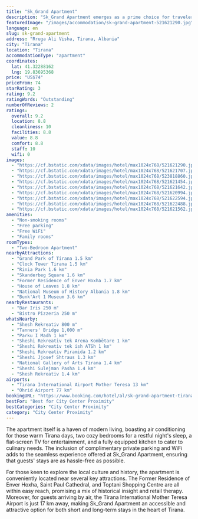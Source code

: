 ```yaml
---
title: "Sk_Grand Apartment"
description: "Sk_Grand Apartment emerges as a prime choice for travelers seeking a blend of convenience and comfort in Tirana."
featuredImage: "/images/accommodation/sk-grand-apartment-521621290.jpg"
language: en
slug: sk-grand-apartment
address: "Rruga Ali Visha, Tirana, Albania"
city: "Tirana"
location: "Tirana"
accommodationType: "apartment"
coordinates:
  lat: 41.32288162
  lng: 19.83695368
price: "US$74"
priceFrom: 74
starRating: 3
rating: 9.2
ratingWords: "Outstanding"
numberOfReviews: 2
ratings:
  overall: 9.2
  location: 8.8
  cleanliness: 10
  facilities: 8.8
  value: 8.8
  comfort: 8.8
  staff: 10
  wifi: 0
images:
  - "https://cf.bstatic.com/xdata/images/hotel/max1024x768/521621290.jpg?k=006dbbf9b6210cbe80d33a5abab335c28d5d65a32a207cb209bf15c48f7f5feb&o=&hp=1"
  - "https://cf.bstatic.com/xdata/images/hotel/max1024x768/521621707.jpg?k=e1bebc830542357de7fbcec1df798f1f1be2c2f91f838e0fc49706b1ad1ac5fb&o=&hp=1"
  - "https://cf.bstatic.com/xdata/images/hotel/max1024x768/523818860.jpg?k=44cbd3316eb1494538f17ebce6263e137cf0e36e8537bcc648b6b6e3996e6350&o=&hp=1"
  - "https://cf.bstatic.com/xdata/images/hotel/max1024x768/521621454.jpg?k=0d80690f790022b01bb45e84178d3095658a73eea73655d14145f6f347f4585f&o=&hp=1"
  - "https://cf.bstatic.com/xdata/images/hotel/max1024x768/521621642.jpg?k=5a8f7d8b23a50fffda01a46d17c4482c0847d878e1788777f2ead3ff76796b88&o=&hp=1"
  - "https://cf.bstatic.com/xdata/images/hotel/max1024x768/521620994.jpg?k=97d11bd782b17a20e2309a90bcf163de887875424141b2e9f033774eee37f697&o=&hp=1"
  - "https://cf.bstatic.com/xdata/images/hotel/max1024x768/521622594.jpg?k=3c06190dd0c0c8c402c256983b379e210a5b2ac15e76e1c1428fa701507a628b&o=&hp=1"
  - "https://cf.bstatic.com/xdata/images/hotel/max1024x768/521622488.jpg?k=596d5209ebc405b9e42939ceb80520d866a6a686525e90d7b18f876d05614c4a&o=&hp=1"
  - "https://cf.bstatic.com/xdata/images/hotel/max1024x768/521621562.jpg?k=6e7cd10ef2e69e8565c3aaef82cceb60481f7cc498337cee1977194b8aeea949&o=&hp=1"
amenities:
  - "Non-smoking rooms"
  - "Free parking"
  - "Free WiFi"
  - "Family rooms"
roomTypes:
  - "Two-Bedroom Apartment"
nearbyAttractions:
  - "Grand Park of Tirana 1.5 km"
  - "Clock Tower Tirana 1.5 km"
  - "Rinia Park 1.6 km"
  - "Skanderbeg Square 1.6 km"
  - "Former Residence of Enver Hoxha 1.7 km"
  - "House of Leaves 1.8 km"
  - "National Museum of History Albania 1.8 km"
  - "Bunk'Art 1 Museum 3.6 km"
nearbyRestaurants:
  - "Bar Iris 250 m"
  - "Bistro Pizzeria 250 m"
whatsNearby:
  - "Shesh Rekreativ 800 m"
  - "Tanners' Bridge 1,000 m"
  - "Parku I Madh 1 km"
  - "Sheshi Rekreativ tek Arena Kombëtare 1 km"
  - "Sheshi Rekreativ tek ish ATSh 1 km"
  - "Sheshi Rekreativ Piramida 1.2 km"
  - "Sheshi Jjosef Shtraus 1.3 km"
  - "National Gallery of Arts Tirana 1.4 km"
  - "Sheshi Sulejman Pasha 1.4 km"
  - "Shesh Rekreativ 1.4 km"
airports:
  - "Tirana International Airport Mother Teresa 13 km"
  - "Ohrid Airport 77 km"
bookingURL: "https://www.booking.com/hotel/al/sk-grand-apartment-tirana.en-gb.html?aid=8035640"
bestFor: "Best for City Center Proximity"
bestCategories: "City Center Proximity"
category: "City Center Proximity"
---
```


The apartment itself is a haven of modern living, boasting air conditioning for those warm Tirana days, two cozy bedrooms for a restful night's sleep, a flat-screen TV for entertainment, and a fully equipped kitchen to cater to culinary needs. The inclusion of complimentary private parking and WiFi adds to the seamless experience offered at Sk_Grand Apartment, ensuring that guests' stays are as hassle-free as possible.

For those keen to explore the local culture and history, the apartment is conveniently located near several key attractions. The Former Residence of Enver Hoxha, Saint Paul Cathedral, and Toptani Shopping Centre are all within easy reach, promising a mix of historical insight and retail therapy. Moreover, for guests arriving by air, the Tirana International Mother Teresa Airport is just 17 km away, making Sk_Grand Apartment an accessible and attractive option for both short and long-term stays in the heart of Tirana.